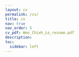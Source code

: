 ```yaml
---
layout: cv
permalink: /cv/
title: cv
nav: true
nav_order: 5
cv_pdf: Wen_Chieh_Lo_resume.pdf
description: 
toc:
  sidebar: left
---
```

